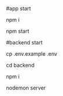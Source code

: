 #app start

npm i

npm start

#backend start

cp .env.example .env

cd backend

npm i

nodemon server


